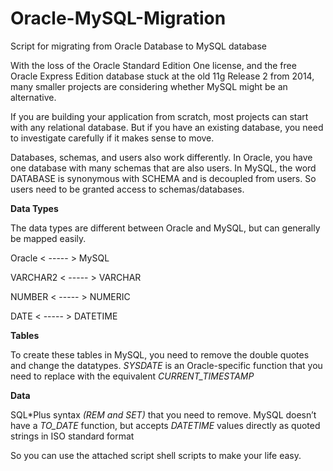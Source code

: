 # Oracle-MySQL-Migration
Script for migrating from Oracle Database to MySQL database


<p>With the loss of the Oracle Standard Edition One license, and the free Oracle Express Edition database stuck at the old 11g Release 2 from 2014, many smaller projects are considering whether MySQL might be an alternative.</p>

<p>If you are building your application from scratch, most projects can start with any relational database. But if you have an existing database, you need to investigate carefully if it makes sense to move.</p>

<p>Databases, schemas, and users also work differently. In Oracle, you have one database with many schemas that are also users. In MySQL, the word DATABASE is synonymous with SCHEMA and is decoupled from users. So users need to be granted access to schemas/databases.</p>

**Data Types**

The data types are different between Oracle and MySQL, but can generally be mapped easily.

Oracle   < ----- >   MySQL

VARCHAR2 < ----- > VARCHAR

NUMBER  < ----- >  NUMERIC

DATE < ----- > DATETIME

**Tables**

To create these tables in MySQL, you need to remove the double quotes and change the datatypes. *SYSDATE* is an Oracle-specific function that you need to replace with the equivalent *CURRENT_TIMESTAMP*


**Data**

SQL*Plus syntax *(REM and SET)* that you need to remove. MySQL doesn’t have a *TO_DATE* function, but accepts *DATETIME* values directly as quoted strings in ISO standard format

So you can use the attached script shell scripts to make your life easy.
